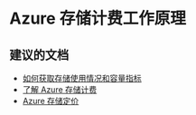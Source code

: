 <properties
    pageTitle="How does Azure storage billing works"
    description="Azure 存储计费工作原理"
    service="microsoft.storage"
    resource="storageaccounts"
    authors="passaree"
    displayOrder=""
    selfHelpType="generic"
    supportTopicIds="32551653"
    resourceTags=""
    productPesIds="15629"
    cloudEnvironments="public"
/>


# <a name="how-does-azure-storage-billing-works"></a>Azure 存储计费工作原理

## <a name="recommended-documents"></a>**建议的文档**
- [如何获取存储使用情况和容量指标](https://docs.microsoft.com/rest/api/storageservices/fileservices/enabling-storage-metrics-and-viewing-metrics-data)
- [了解 Azure 存储计费](http://blogs.msdn.com/b/windowsazurestorage/archive/2010/07/09/understanding-windows-azure-storage-billing-bandwidth-transactions-and-capacity.aspx)
- [Azure 存储定价](https://azure.microsoft.com/pricing/details/storage)


